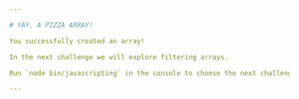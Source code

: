 ```yaml
---

# YAY, A PIZZA ARRAY!

You successfully created an array!

In the next challenge we will explore filtering arrays.

Run `node bin/javascripting` in the console to choose the next challenge.

---
```

